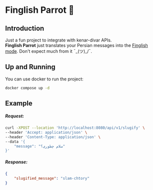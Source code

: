 # Finglish Parrot 🦜

## Introduction
Just a fun project to integrate with kenar-divar APIs.  
**Finglish Parrot** just translates your Persian messages into the [Finglish mode](https://fa.wikipedia.org/wiki/%D9%84%D8%A7%D8%AA%DB%8C%D9%86%E2%80%8C%D9%86%D9%88%DB%8C%D8%B3%DB%8C_%D9%81%D8%A7%D8%B1%D8%B3%DB%8C).
Don't expect much from it ¯\_(ツ)_/¯.

## Up and Running
You can use docker to run the project:
```bash
docker compose up -d
```

## Example
##### Request:
```bash
curl -XPOST --location 'http://localhost:8080/api/v1/slugify' \
--header 'Accept: application/json' \
--header 'Content-Type: application/json' \
--data '{
    "message": "سلام چطوری؟"
}'
```
##### Response:
```json
{
    "slugified_message": "slam-chtory"
}
```
